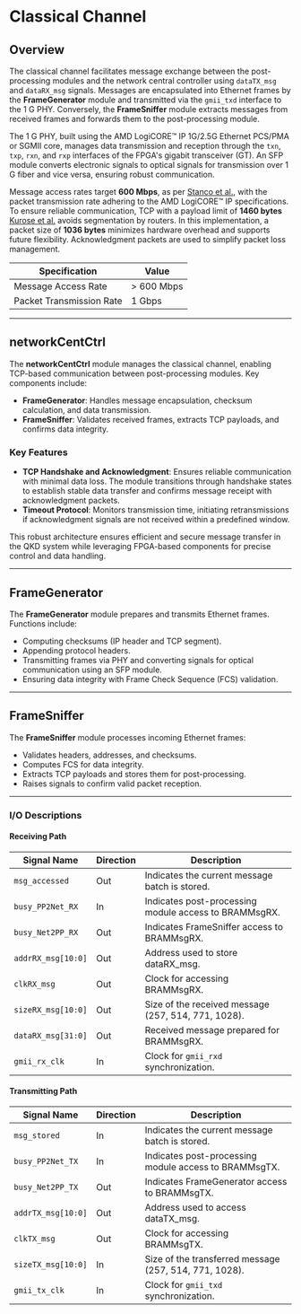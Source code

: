 # Classical Channel

## Overview
The classical channel facilitates message exchange between the post-processing modules and the network central controller using `dataTX_msg` and `dataRX_msg` signals. Messages are encapsulated into Ethernet frames by the **FrameGenerator** module and transmitted via the `gmii_txd` interface to the 1 G PHY. Conversely, the **FrameSniffer** module extracts messages from received frames and forwards them to the post-processing module.

The 1 G PHY, built using the AMD LogiCORE™ IP 1G/2.5G Ethernet PCS/PMA or SGMII core, manages data transmission and reception through the `txn`, `txp`, `rxn`, and `rxp` interfaces of the FPGA's gigabit transceiver (GT). An SFP module converts electronic signals to optical signals for transmission over 1 G fiber and vice versa, ensuring robust communication.

Message access rates target **600 Mbps**, as per [Stanco et al.](#), with the packet transmission rate adhering to the AMD LogiCORE™ IP specifications. To ensure reliable communication, TCP with a payload limit of **1460 bytes** [Kurose et al.](#) avoids segmentation by routers. In this implementation, a packet size of **1036 bytes** minimizes hardware overhead and supports future flexibility. Acknowledgment packets are used to simplify packet loss management.

| Specification             | Value        |
|---------------------------|--------------|
| Message Access Rate       | > 600 Mbps  |
| Packet Transmission Rate  | 1 Gbps       |

---

## networkCentCtrl
The **networkCentCtrl** module manages the classical channel, enabling TCP-based communication between post-processing modules. Key components include:

- **FrameGenerator**: Handles message encapsulation, checksum calculation, and data transmission.
- **FrameSniffer**: Validates received frames, extracts TCP payloads, and confirms data integrity.

### Key Features
- **TCP Handshake and Acknowledgment**: Ensures reliable communication with minimal data loss. The module transitions through handshake states to establish stable data transfer and confirms message receipt with acknowledgment packets.
- **Timeout Protocol**: Monitors transmission time, initiating retransmissions if acknowledgment signals are not received within a predefined window.

This robust architecture ensures efficient and secure message transfer in the QKD system while leveraging FPGA-based components for precise control and data handling.

---

## FrameGenerator
The **FrameGenerator** module prepares and transmits Ethernet frames. Functions include:

- Computing checksums (IP header and TCP segment).
- Appending protocol headers.
- Transmitting frames via PHY and converting signals for optical communication using an SFP module.
- Ensuring data integrity with Frame Check Sequence (FCS) validation.

---

## FrameSniffer
The **FrameSniffer** module processes incoming Ethernet frames:

- Validates headers, addresses, and checksums.
- Computes FCS for data integrity.
- Extracts TCP payloads and stores them for post-processing.
- Raises signals to confirm valid packet reception.

---

### I/O Descriptions
#### Receiving Path
| Signal Name         | Direction | Description                                   |
|---------------------|-----------|-----------------------------------------------|
| `msg_accessed`      | Out       | Indicates the current message batch is stored.|
| `busy_PP2Net_RX`    | In        | Indicates post-processing module access to BRAMMsgRX. |
| `busy_Net2PP_RX`    | Out       | Indicates FrameSniffer access to BRAMMsgRX.   |
| `addrRX_msg[10:0]`  | Out       | Address used to store dataRX_msg.            |
| `clkRX_msg`         | Out       | Clock for accessing BRAMMsgRX.               |
| `sizeRX_msg[10:0]`  | Out       | Size of the received message (257, 514, 771, 1028). |
| `dataRX_msg[31:0]`  | Out       | Received message prepared for BRAMMsgRX.     |
| `gmii_rx_clk`       | In        | Clock for `gmii_rxd` synchronization.        |

#### Transmitting Path
| Signal Name         | Direction | Description                                   |
|---------------------|-----------|-----------------------------------------------|
| `msg_stored`        | In        | Indicates the current message batch is stored.|
| `busy_PP2Net_TX`    | In        | Indicates post-processing module access to BRAMMsgTX. |
| `busy_Net2PP_TX`    | Out       | Indicates FrameGenerator access to BRAMMsgTX. |
| `addrTX_msg[10:0]`  | Out       | Address used to access dataTX_msg.           |
| `clkTX_msg`         | Out       | Clock for accessing BRAMMsgTX.               |
| `sizeTX_msg[10:0]`  | In        | Size of the transferred message (257, 514, 771, 1028). |
| `gmii_tx_clk`       | In        | Clock for `gmii_txd` synchronization.        |
